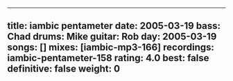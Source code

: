 
---
title: iambic pentameter
date: 2005-03-19
bass:	Chad
drums:	Mike
guitar:	Rob
day: 2005-03-19
songs: []
mixes: [iambic-mp3-166]
recordings: iambic-pentameter-158
rating: 4.0
best: false
definitive: false
weight: 0
---
